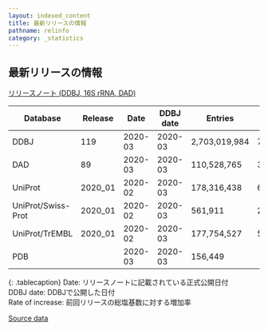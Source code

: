 ```yaml
---
layout: indexed_content
title: 最新リリースの情報
pathname: relinfo
category: _statistics
---
```


## 最新リリースの情報

[リリースノート (DDBJ, 16S rRNA, DAD)]({{site.baseurl}}/statistics/relnote.html)

|  Database  |  Release  |  Date  |  DDBJ date  |  Entries  |  Bases  |  Rate of increase  |
| ---- | ---- | ---- | ---- | ---- | ---- | ---- |
|  DDBJ  |  119  |  2020-03	  |  2020-03	  |  2,703,019,984	  |  7,238,087,008,919	  |  10.2%  |
|  DAD  |  89  |  2020-03  |  2020-03	  |  110,528,765	  |  34,722,270,677  |  4.9%  |
|  UniProt	  |  2020_01	  |  2020-02	  |  2020-03	  |  178,316,438	  |  60,176,215,549	  |  -0.6%  |
|  UniProt/Swiss-Prot	  |  2020_01  |  2020-02	  |  2020-03	  |  561,911	  |  202,173,710	  |  0.1%  |
|  UniProt/TrEMBL	 |  2020_01  |  2020-02  |  2020-03  |  177,754,527  |  59,974,041,839  |  -0.6%  |
|  PDB  |    |  2020-03  |  2020-03  |  156,449  |    |  0.0%  |

{: .tablecaption}
Date: リリースノートに記載されている正式公開日付<br>DDBJ date: DDBJで公開した日付<br>Rate of increase: 前回リリースの総塩基数に対する増加率

[Source
data](https://docs.google.com/spreadsheets/d/16ZF79i1X17Zfn3x6vnJ2elmWXb3ToHt9nZIDTtg-zGA/edit#gid=217258852)
